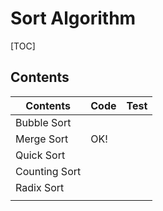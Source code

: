 # Sort Algorithm



[TOC]



## Contents

| Contents      | Code | Test |
| ------------- | ---- | ---- |
| Bubble Sort   |      |      |
| Merge Sort    | OK!  |      |
| Quick Sort    |      |      |
| Counting Sort |      |      |
| Radix Sort    |      |      |
|               |      |      |
